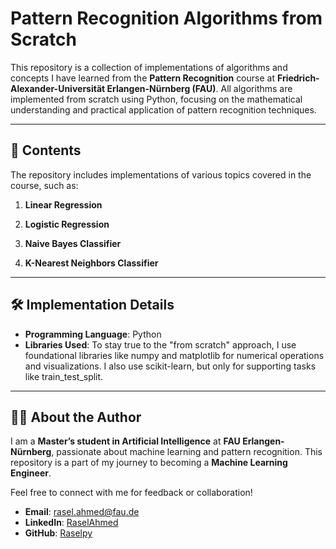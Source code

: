 # Pattern Recognition Algorithms from Scratch

This repository is a collection of implementations of algorithms and concepts I have learned from the **Pattern Recognition** course at **Friedrich-Alexander-Universität Erlangen-Nürnberg (FAU)**. All algorithms are implemented from scratch using Python, focusing on the mathematical understanding and practical application of pattern recognition techniques.

---

## 📂 Contents

The repository includes implementations of various topics covered in the course, such as:

1. **Linear Regression**

2. **Logistic Regression**
   
3. **Naive Bayes Classifier**

4. **K-Nearest Neighbors Classifier**

---

## 🛠️ Implementation Details

- **Programming Language**: Python
- **Libraries Used**: To stay true to the "from scratch" approach, I use foundational libraries like numpy and matplotlib for numerical operations and visualizations. I also use scikit-learn, but only for supporting tasks like train_test_split.

---

## 🧑‍🎓 About the Author

I am a **Master’s student in Artificial Intelligence** at **FAU Erlangen-Nürnberg**, passionate about machine learning and pattern recognition. This repository is a part of my journey to becoming a **Machine Learning Engineer**.

Feel free to connect with me for feedback or collaboration!

- **Email**: [rasel.ahmed@fau.de](mailto:rasel.ahmed@fau.de)  
- **LinkedIn**: [RaselAhmed](https://www.linkedin.com/in/md-rasel-ahmed-a558142b7//)  
- **GitHub**: [Raselpy](https://github.com/raselpy)  


